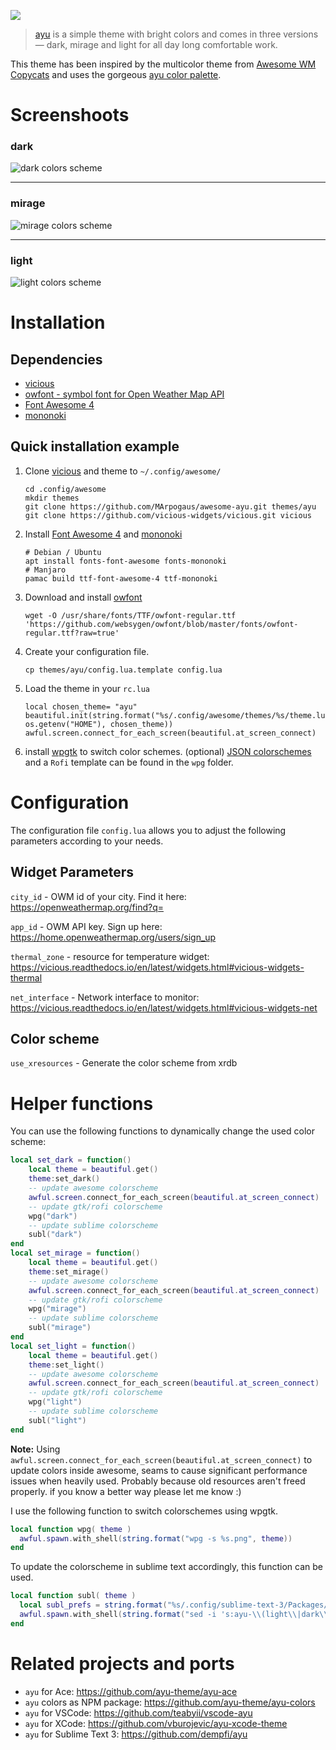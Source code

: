 ![](img/ayu.png)

> [ayu][] is a simple theme with bright colors and comes in three versions — dark, mirage and light for all day long comfortable work.

This theme has been inspired by the multicolor theme from [Awesome WM Copycats][awesome-copycats] and uses the gorgeous [ayu color palette][ayu-colors].

# Screenshoots

### dark

![dark colors scheme](img/dark.png)

---

### mirage

![mirage colors scheme](img/mirage.png)

---

### light

![light colors scheme](img/light.png)


# Installation

## Dependencies

 * [vicious][vicious]
 * [owfont - symbol font for Open Weather Map API][owfont]
 * [Font Awesome 4][FontAwesome4]
 * [mononoki][mononoki]

## Quick installation example

 1. Clone [vicious][vicious] and theme to `~/.config/awesome/`
    ```shell
    cd .config/awesome
    mkdir themes
    git clone https://github.com/MArpogaus/awesome-ayu.git themes/ayu
    git clone https://github.com/vicious-widgets/vicious.git vicious
    ```

 1. Install [Font Awesome 4][FontAwesome4] and [mononoki][mononoki]
    ```shell
    # Debian / Ubuntu
    apt install fonts-font-awesome fonts-mononoki
    # Manjaro
    pamac build ttf-font-awesome-4 ttf-mononoki
    ```
 
 1. Download and install [owfont][owfont]
    ```shell
    wget -O /usr/share/fonts/TTF/owfont-regular.ttf 'https://github.com/websygen/owfont/blob/master/fonts/owfont-regular.ttf?raw=true'
    ```

 1. Create your configuration file.
    ```shell
    cp themes/ayu/config.lua.template config.lua
    ```
 
 1. Load the theme in your `rc.lua`
    ```shell
    local chosen_theme= "ayu"
    beautiful.init(string.format("%s/.config/awesome/themes/%s/theme.lua", os.getenv("HOME"), chosen_theme))
    awful.screen.connect_for_each_screen(beautiful.at_screen_connect)
    ```

 1. install [wpgtk][wpgtk] to switch color schemes. (optional)
    [JSON colorschemes][JsonColorschemes] and a `Rofi` template can be found in the `wpg` folder.

# Configuration

The configuration file `config.lua` allows you to adjust the following parameters according to your needs.

## Widget Parameters

`city_id` - OWM id of your city. Find it here: https://openweathermap.org/find?q=

`app_id` - OWM API key. Sign up here: https://home.openweathermap.org/users/sign_up

`thermal_zone` - resource for temperature widget: https://vicious.readthedocs.io/en/latest/widgets.html#vicious-widgets-thermal

`net_interface` - Network interface to monitor: https://vicious.readthedocs.io/en/latest/widgets.html#vicious-widgets-net

## Color scheme

`use_xresources` - Generate the color scheme from xrdb

# Helper functions

You can use the following functions to dynamically change the used color scheme:

```lua
local set_dark = function() 
    local theme = beautiful.get()
    theme:set_dark()
    -- update awesome colorscheme 
    awful.screen.connect_for_each_screen(beautiful.at_screen_connect)
    -- update gtk/rofi colorscheme
    wpg("dark")
    -- update sublime colorscheme
    subl("dark")
end
local set_mirage = function() 
    local theme = beautiful.get()
    theme:set_mirage()
    -- update awesome colorscheme 
    awful.screen.connect_for_each_screen(beautiful.at_screen_connect)
    -- update gtk/rofi colorscheme
    wpg("mirage")
    -- update sublime colorscheme
    subl("mirage")
end
local set_light = function() 
    local theme = beautiful.get()
    theme:set_light()
    -- update awesome colorscheme 
    awful.screen.connect_for_each_screen(beautiful.at_screen_connect)
    -- update gtk/rofi colorscheme
    wpg("light")
    -- update sublime colorscheme
    subl("light")
end
```

**Note:** Using `awful.screen.connect_for_each_screen(beautiful.at_screen_connect)` to update colors inside awesome, seams to cause significant performance issues when heavily used. Probably because old resources aren't freed properly. if you know a better way please let me know :)

I use the following function to switch colorschemes using wpgtk.
```lua
local function wpg( theme )
  awful.spawn.with_shell(string.format("wpg -s %s.png", theme))
end
```

To update the colorscheme in sublime text accordingly, this function can be used.
```lua
local function subl( theme )
  local subl_prefs = string.format("%s/.config/sublime-text-3/Packages/User/Preferences.sublime-settings", os.getenv("HOME"))
  awful.spawn.with_shell(string.format("sed -i 's:ayu-\\(light\\|dark\\|mirage\\):ayu-%s:' '%s'", theme, subl_prefs))
end
```

# Related projects and ports

- `ayu` for Ace: https://github.com/ayu-theme/ayu-ace
- `ayu` colors as NPM package: https://github.com/ayu-theme/ayu-colors
- `ayu` for VSCode: https://github.com/teabyii/vscode-ayu
- `ayu` for XCode: https://github.com/vburojevic/ayu-xcode-theme
- `ayu` for Sublime Text 3: https://github.com/dempfi/ayu

[ayu]: https://github.com/dempfi/ayu/blob/master/README.md
[awesome-copycats]: https://github.com/lcpz/awesome-copycats
[ayu-colors]: https://github.com/ayu-theme/ayu-colors
[vicious]: https://github.com/vicious-widgets/vicious
[owfont]: http://websygen.github.io/owfont/
[FontAwesome4]: https://github.com/FortAwesome/Font-Awesome
[mononoki]: https://madmalik.github.io/mononoki/
[wpgtk]: https://github.com/deviantfero/wpgtk
[JsonColorschemes]: https://github.com/deviantfero/wpgtk/wiki/Colorschemes#import-a-colorscheme
